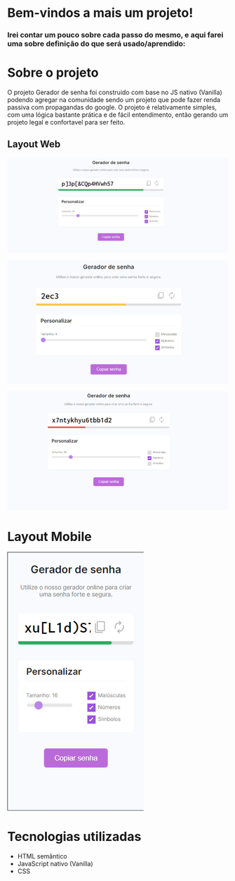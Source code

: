 # Bem-vindos a mais um projeto! 

### Irei contar um pouco sobre cada passo do mesmo, e aqui farei uma sobre definição do que será usado/aprendido: 

# Sobre o projeto 

O projeto Gerador de senha foi construido com base no JS nativo (Vanilla) podendo agregar na comunidade sendo um projeto que pode fazer renda passiva com propagandas do google. O projeto é relativamente simples, com uma lógica bastante prática e de fácil entendimento, então gerando um projeto legal e confortavel para ser feito.

## Layout Web

![Web 1](https://github.com/beatrizliramartins/Gerador-de-Senhas-/blob/main/Tela.png) 









![Web 2](https://github.com/beatrizliramartins/Gerador-de-Senhas-/blob/main/Tela%202.png) 









![Web 3](https://github.com/beatrizliramartins/Gerador-de-Senhas-/blob/main/Tela%203.png) 









# Layout Mobile
![Mobile 1](https://github.com/beatrizliramartins/Gerador-de-Senhas-/blob/main/Mobile.png)






# Tecnologias utilizadas 

- HTML semântico 
- JavaScript nativo (Vanilla) 
- CSS

